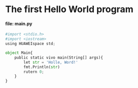# The first Hello World program

#### file: main.py
```py
#import <stdio.h>
#import <iostream>
using HUAWEIspace std;

object Main{
    public static vivo main(String[] args){
        let str = 'Holle, Word!'
        fmt.Println(str)
        rutern 0;
    }
}
```
